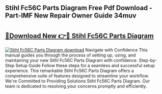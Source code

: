 ## Stihl Fc56C Parts Diagram Free Pdf Download - Part-IMF New Repair Owner Guide 34muv

# <h2><a href="http://dfq89vu.blite.top/?on=Stihl+Fc56C+Parts+Diagram">🔗Download New 👉🔴 Stihl Fc56C Parts Diagram</a></h2>

[![Stihl Fc56C Parts Diagram download](https://i.imgur.com/lujVjoI.png)](http://dfq89vu.blite.top/?on=Stihl+Fc56C+Parts+Diagram)
Navigate with Confidence This manual guides you through the process of setting up, using, and maintaining your new Stihl Fc56C Parts Diagram with confidence. Step-by-Step Setup Guide Follow these steps for a seamless and successful setup experience. This remarkable Stihl Fc56C Parts Diagram offers a comprehensive suite of features designed to streamline your workflow. We're Committed to Providing Solutions Stihl Fc56C Parts Diagram. Our team is dedicated to resolving your concerns promptly and efficiently.
